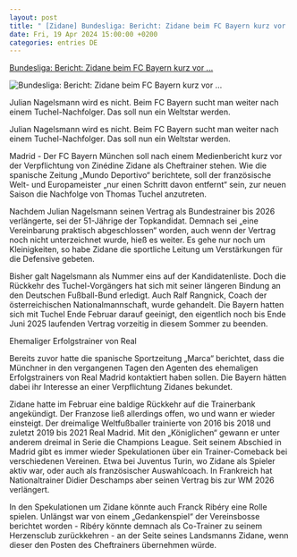 ```yaml
---
layout: post
title: " [Zidane] Bundesliga: Bericht: Zidane beim FC Bayern kurz vor ..."
date: Fri, 19 Apr 2024 15:00:00 +0200
categories: entries DE
---
```

[Bundesliga: Bericht: Zidane beim FC Bayern kurz vor ...](https://www.mz.de/sport/fussball/bericht-zidane-beim-fc-bayern-kurz-vor-vertragsunterschrift-3828827)

![Bundesliga: Bericht: Zidane beim FC Bayern kurz vor ...](https://bmg-images.forward-publishing.io/2024/04/19/b91fdbb6-5d10-4af4-b71c-89405c757f71.jpeg?rect=0%2C107%2C2048%2C1152&w=1024)

Julian Nagelsmann wird es nicht. Beim FC Bayern sucht man weiter nach einem Tuchel-Nachfolger. Das soll nun ein Weltstar werden.

Julian Nagelsmann wird es nicht. Beim FC Bayern sucht man weiter nach einem Tuchel-Nachfolger. Das soll nun ein Weltstar werden.

Madrid - Der FC Bayern München soll nach einem Medienbericht kurz vor der Verpflichtung von Zinédine Zidane als Cheftrainer stehen. Wie die spanische Zeitung „Mundo Deportivo“ berichtete, soll der französische Welt- und Europameister „nur einen Schritt davon entfernt“ sein, zur neuen Saison die Nachfolge von Thomas Tuchel anzutreten.

Nachdem Julian Nagelsmann seinen Vertrag als Bundestrainer bis 2026 verlängerte, sei der 51-Jährige der Topkandidat. Demnach sei „eine Vereinbarung praktisch abgeschlossen“ worden, auch wenn der Vertrag noch nicht unterzeichnet wurde, hieß es weiter. Es gehe nur noch um Kleinigkeiten, so habe Zidane die sportliche Leitung um Verstärkungen für die Defensive gebeten.

Bisher galt Nagelsmann als Nummer eins auf der Kandidatenliste. Doch die Rückkehr des Tuchel-Vorgängers hat sich mit seiner längeren Bindung an den Deutschen Fußball-Bund erledigt. Auch Ralf Rangnick, Coach der österreichischen Nationalmannschaft, wurde gehandelt. Die Bayern hatten sich mit Tuchel Ende Februar darauf geeinigt, den eigentlich noch bis Ende Juni 2025 laufenden Vertrag vorzeitig in diesem Sommer zu beenden.

Ehemaliger Erfolgstrainer von Real

Bereits zuvor hatte die spanische Sportzeitung „Marca“ berichtet, dass die Münchner in den vergangenen Tagen den Agenten des ehemaligen Erfolgstrainers von Real Madrid kontaktiert haben sollen. Die Bayern hätten dabei ihr Interesse an einer Verpflichtung Zidanes bekundet.

Zidane hatte im Februar eine baldige Rückkehr auf die Trainerbank angekündigt. Der Franzose ließ allerdings offen, wo und wann er wieder einsteigt. Der dreimalige Weltfußballer trainierte von 2016 bis 2018 und zuletzt 2019 bis 2021 Real Madrid. Mit den „Königlichen“ gewann er unter anderem dreimal in Serie die Champions League. Seit seinem Abschied in Madrid gibt es immer wieder Spekulationen über ein Trainer-Comeback bei verschiedenen Vereinen. Etwa bei Juventus Turin, wo Zidane als Spieler aktiv war, oder auch als französischer Auswahlcoach. In Frankreich hat Nationaltrainer Didier Deschamps aber seinen Vertrag bis zur WM 2026 verlängert.

In den Spekulationen um Zidane könnte auch Franck Ribéry eine Rolle spielen. Unlängst war von einem „Gedankenspiel“ der Vereinsbosse berichtet worden - Ribéry könnte demnach als Co-Trainer zu seinem Herzensclub zurückkehren - an der Seite seines Landsmanns Zidane, wenn dieser den Posten des Cheftrainers übernehmen würde.

